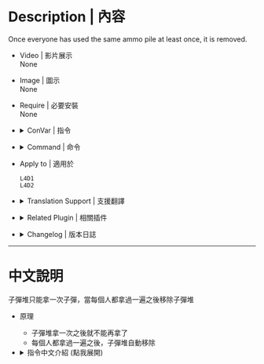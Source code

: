 # Description | 內容
Once everyone has used the same ammo pile at least once, it is removed.

* Video | 影片展示
<br/>None

* Image | 圖示
<br/>None

* Require | 必要安裝
<br/>None

* <details><summary>ConVar | 指令</summary>

	* cfg/sourcemod/l4d_limited_ammo_pile.cfg
		```php
        // If 1, Play sound when ammo already used.
        l4d_limited_ammo_pile_denied_sound "1"

        // If 1, Each player has only one chance to pick up ammo from each ammo pile. (0=No limit until ammo pile removed)
        l4d_limited_ammo_pile_one_time "1"

        // Changes how message displays. (0: Disable, 1:In chat, 2: In Hint Box, 3: In center text)
        l4d_limited_ammo_pile_announce_type "2"
		```
</details>

* <details><summary>Command | 命令</summary>

	None
</details>

* Apply to | 適用於
	```
	L4D1
	L4D2
	```

* <details><summary>Translation Support | 支援翻譯</summary>

	```
	English
	繁體中文
	简体中文
	```
</details>

* <details><summary>Related Plugin | 相關插件</summary>

	1. [Percentage Limited Ammo Pile by NoroHime](https://forums.alliedmods.net/showthread.php?t=340484): ammo pile has shared limited ammo, dont waste any bullet
        * 子彈堆有數量限制且是共享的，拿完就沒了
</details>

* <details><summary>Changelog | 版本日誌</summary>

	* v1.4
		* Remake Code
		* Add more convars
		* Translation Support
		* Deny Sound
		* Provide a better method to check if player does fill a weapon fully from ammo pile
		* Compatible with [M60_GrenadeLauncher_patches](https://forums.alliedmods.net/showthread.php?t=323408)

	* v2.1
		* [Original Plugin by Thraka](http://forums.alliedmods.net/showthread.php?t=115898)
</details>

- - - -
# 中文說明
子彈堆只能拿一次子彈，當每個人都拿過一遍之後移除子彈堆

* 原理
	* 子彈堆拿一次之後就不能再拿了
	* 每個人都拿過一遍之後，子彈堆自動移除

* <details><summary>指令中文介紹 (點我展開)</summary>

	* cfg/sourcemod/l4d_limited_ammo_pile.cfg
		```php
        // 為1時，子彈堆不能拿取有提示音效
        l4d_limited_ammo_pile_denied_sound "1"

        // 為1時，子彈堆只能拿一次 (0=無限制)
        l4d_limited_ammo_pile_one_time "1"

        // 提示該如何顯示. (0: 不提示, 1: 聊天框, 2: 黑底白字框, 3: 螢幕正中間)
        l4d_limited_ammo_pile_announce_type "2"
		```
</details>



